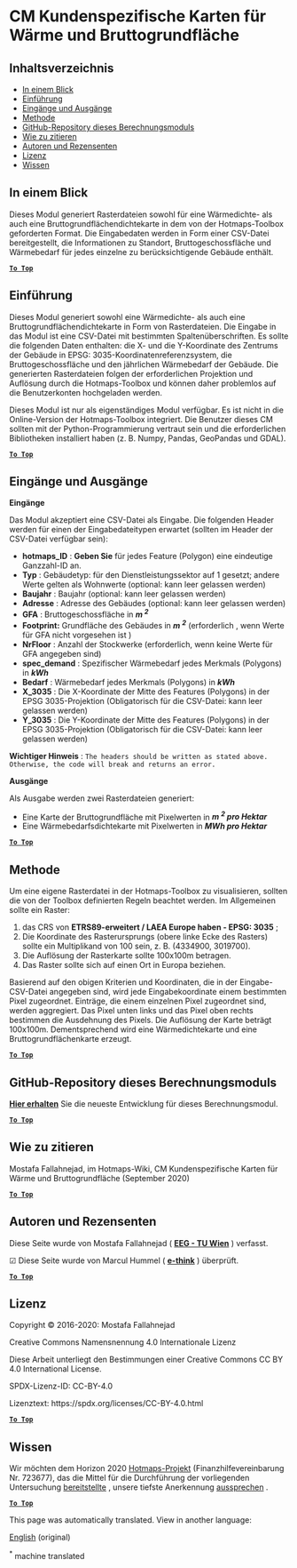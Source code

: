 <h1> <a class="anchor" id="cm-customized-heat-and-gross-floor-area-density-maps" href="#cm-customized-heat-and-gross-floor-area-density-maps"><i class="fa fa-link"></i></a> CM Kundenspezifische Karten für Wärme und Bruttogrundfläche </h1><h2> <a class="anchor" id="table-of-contents" href="#table-of-contents"><i class="fa fa-link"></i></a> Inhaltsverzeichnis </h2><ul><li> <a href="#in-a-glance">In einem Blick</a> </li><li> <a href="#introduction">Einführung</a> </li><li> <a href="#inputs-and-outputs">Eingänge und Ausgänge</a> </li><li> <a href="#method">Methode</a> </li><li> <a href="#github-repository-of-this-calculation-module">GitHub-Repository dieses Berechnungsmoduls</a> </li><li> <a href="#how-to-cite">Wie zu zitieren</a> </li><li> <a href="#authors-and-reviewers">Autoren und Rezensenten</a> </li><li> <a href="#license">Lizenz</a> </li><li> <a href="#acknowledgement">Wissen</a> </li></ul><h2> <a class="anchor" id="in-a-glance" href="#in-a-glance"><i class="fa fa-link"></i></a> In einem Blick </h2><p> Dieses Modul generiert Rasterdateien sowohl für eine Wärmedichte- als auch eine Bruttogrundflächendichtekarte in dem von der Hotmaps-Toolbox geforderten Format. Die Eingabedaten werden in Form einer CSV-Datei bereitgestellt, die Informationen zu Standort, Bruttogeschossfläche und Wärmebedarf für jedes einzelne zu berücksichtigende Gebäude enthält. </p><p> <a href="#table-of-contents"><strong><code>To Top</code></strong></a> </p> <h2> <a class="anchor" id="introduction" href="#introduction"><i class="fa fa-link"></i></a> Einführung </h2><p> Dieses Modul generiert sowohl eine Wärmedichte- als auch eine Bruttogrundflächendichtekarte in Form von Rasterdateien. Die Eingabe in das Modul ist eine CSV-Datei mit bestimmten Spaltenüberschriften. Es sollte die folgenden Daten enthalten: die X- und die Y-Koordinate des Zentrums der Gebäude in EPSG: 3035-Koordinatenreferenzsystem, die Bruttogeschossfläche und den jährlichen Wärmebedarf der Gebäude. Die generierten Rasterdateien folgen der erforderlichen Projektion und Auflösung durch die Hotmaps-Toolbox und können daher problemlos auf die Benutzerkonten hochgeladen werden. </p><p> Dieses Modul ist nur als eigenständiges Modul verfügbar. Es ist nicht in die Online-Version der Hotmaps-Toolbox integriert. Die Benutzer dieses CM sollten mit der Python-Programmierung vertraut sein und die erforderlichen Bibliotheken installiert haben (z. B. Numpy, Pandas, GeoPandas und GDAL). </p><p> <a href="#table-of-contents"><strong><code>To Top</code></strong></a> </p> <h2> <a class="anchor" id="inputs-and-outputs" href="#inputs-and-outputs"><i class="fa fa-link"></i></a> Eingänge und Ausgänge </h2><p> <strong>Eingänge</strong> </p><p> Das Modul akzeptiert eine CSV-Datei als Eingabe. Die folgenden Header werden für einen der Eingabedateitypen erwartet (sollten im Header der CSV-Datei verfügbar sein): </p><ul><li> <strong>hotmaps_ID</strong> : <strong>Geben Sie</strong> für jedes Feature (Polygon) eine eindeutige Ganzzahl-ID an. </li><li> <strong>Typ</strong> : Gebäudetyp: für den Dienstleistungssektor auf 1 gesetzt; andere Werte gelten als Wohnwerte (optional: kann leer gelassen werden) </li><li> <strong>Baujahr</strong> : Baujahr (optional: kann leer gelassen werden) </li><li> <strong>Adresse</strong> : Adresse des Gebäudes (optional: kann leer gelassen werden) </li><li> <strong>GFA</strong> : Bruttogeschossfläche in <strong><em>m <sup>2</sup></em></strong> </li><li> <strong>Footprint:</strong> Grundfläche des Gebäudes in <strong><em>m <sup>2</sup></em></strong> (erforderlich , wenn Werte für GFA nicht vorgesehen ist ) </li><li> <strong>NrFloor</strong> : Anzahl der Stockwerke (erforderlich, wenn keine Werte für GFA angegeben sind) </li><li> <strong>spec_demand</strong> : Spezifischer Wärmebedarf jedes Merkmals (Polygons) in <strong><em>kWh</em></strong> </li><li> <strong>Bedarf</strong> : Wärmebedarf jedes Merkmals (Polygons) in <strong><em>kWh</em></strong> </li><li> <strong>X_3035</strong> : Die X-Koordinate der Mitte des Features (Polygons) in der EPSG 3035-Projektion (Obligatorisch für die CSV-Datei: kann leer gelassen werden) </li><li> <strong>Y_3035</strong> : Die Y-Koordinate der Mitte des Features (Polygons) in der EPSG 3035-Projektion (Obligatorisch für die CSV-Datei: kann leer gelassen werden) </li></ul><p> <strong>Wichtiger Hinweis</strong> : <code>The headers should be written as stated above. Otherwise, the code will break and returns an error.</code> </p><p> <strong>Ausgänge</strong> </p><p> Als Ausgabe werden zwei Rasterdateien generiert: </p><ul><li> Eine Karte der Bruttogrundfläche mit Pixelwerten in <strong><em>m <sup>2</sup> pro Hektar</em></strong> </li><li> Eine Wärmebedarfsdichtekarte mit Pixelwerten in <strong><em>MWh pro Hektar</em></strong> </li></ul><p> <a href="#table-of-contents"><strong><code>To Top</code></strong></a> </p> <h2> <a class="anchor" id="method" href="#method"><i class="fa fa-link"></i></a> Methode </h2><p> Um eine eigene Rasterdatei in der Hotmaps-Toolbox zu visualisieren, sollten die von der Toolbox definierten Regeln beachtet werden. Im Allgemeinen sollte ein Raster: </p><ol><li> das CRS von <strong>ETRS89-erweitert / LAEA Europe haben - EPSG: 3035</strong> ; </li><li> Die Koordinate des Rasterursprungs (obere linke Ecke des Rasters) sollte ein Multiplikand von 100 sein, z. B. (4334900, 3019700). </li><li> Die Auflösung der Rasterkarte sollte 100x100m betragen. </li><li> Das Raster sollte sich auf einen Ort in Europa beziehen. </li></ol><p> Basierend auf den obigen Kriterien und Koordinaten, die in der Eingabe-CSV-Datei angegeben sind, wird jede Eingabekoordinate einem bestimmten Pixel zugeordnet. Einträge, die einem einzelnen Pixel zugeordnet sind, werden aggregiert. Das Pixel unten links und das Pixel oben rechts bestimmen die Ausdehnung des Pixels. Die Auflösung der Karte beträgt 100x100m. Dementsprechend wird eine Wärmedichtekarte und eine Bruttogrundflächenkarte erzeugt. </p><p> <a href="#table-of-contents"><strong><code>To Top</code></strong></a> </p> <h2> <a class="anchor" id="github-repository-of-this-calculation-module" href="#github-repository-of-this-calculation-module"><i class="fa fa-link"></i></a> GitHub-Repository dieses Berechnungsmoduls </h2><p> <strong><a href="https://github.com/HotMaps/customized_h_fa_dm">Hier erhalten</a></strong> Sie die neueste Entwicklung für dieses Berechnungsmodul. </p><p> <a href="#table-of-contents"><strong><code>To Top</code></strong></a> </p> <h2> <a class="anchor" id="how-to-cite" href="#how-to-cite"><i class="fa fa-link"></i></a> Wie zu zitieren </h2><p> Mostafa Fallahnejad, im Hotmaps-Wiki, CM Kundenspezifische Karten für Wärme und Bruttogrundfläche (September 2020) </p><p> <a href="#table-of-contents"><strong><code>To Top</code></strong></a> </p> <h2> <a class="anchor" id="authors-and-reviewers" href="#authors-and-reviewers"><i class="fa fa-link"></i></a> Autoren und Rezensenten </h2><p> Diese Seite wurde von Mostafa Fallahnejad ( <strong><a href="https://eeg.tuwien.ac.at/">EEG - TU Wien</a></strong> ) verfasst. </p><p> ☑ Diese Seite wurde von Marcul Hummel ( <strong><a href="https://e-think.ac.at">e-think</a></strong> ) überprüft. </p><p> <a href="#table-of-contents"><strong><code>To Top</code></strong></a> </p> <h2> <a class="anchor" id="license" href="#license"><i class="fa fa-link"></i></a> Lizenz </h2><p> Copyright © 2016-2020: Mostafa Fallahnejad </p><p> Creative Commons Namensnennung 4.0 Internationale Lizenz </p><p> Diese Arbeit unterliegt den Bestimmungen einer Creative Commons CC BY 4.0 International License. </p><p> SPDX-Lizenz-ID: CC-BY-4.0 </p><p> Lizenztext: https://spdx.org/licenses/CC-BY-4.0.html </p><p> <a href="#table-of-contents"><strong><code>To Top</code></strong></a> </p> <h2> <a class="anchor" id="acknowledgement" href="#acknowledgement"><i class="fa fa-link"></i></a> Wissen </h2><p> Wir möchten dem Horizon 2020 <a href="https://www.hotmaps-project.eu">Hotmaps-Projekt</a> (Finanzhilfevereinbarung Nr. 723677), das die Mittel für die Durchführung der vorliegenden Untersuchung <a href="https://www.hotmaps-project.eu">bereitstellte</a> , unsere tiefste Anerkennung <a href="https://www.hotmaps-project.eu">aussprechen</a> . </p><p> <a href="#table-of-contents"><strong><code>To Top</code></strong></a> </p> 


<!--- THIS IS A SUPER UNIQUE IDENTIFIER -->

This page was automatically translated. View in another language:

[English](../en/CM-Customized-heat-and-floor-area-density-maps) (original)  

<sup>\*</sup> machine translated
